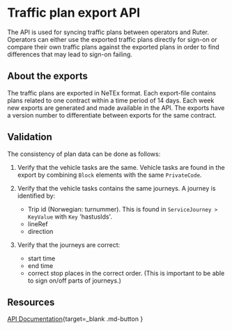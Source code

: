 # Traffic plan export API

The API is used for syncing traffic plans between operators and Ruter. Operators can either use the exported traffic 
plans directly for sign-on or compare their own traffic plans against the exported plans in order to find differences 
that may lead to sign-on failing.

## About the exports
The traffic plans are exported in NeTEx format. Each export-file contains plans related to one contract within a time 
period of 14 days. Each week new exports are generated and made available in the API. The exports have a version number 
to differentiate between exports for the same contract.

## Validation

The consistency of plan data can be done as follows:

1. Verify that the vehicle tasks are the same.
Vehicle tasks are found in the export by combining `Block` elements with the same `PrivateCode`.

2. Verify that the vehicle tasks contains the same journeys.
   A journey is identified by:
    - Trip id (Norwegian: turnummer).
      This is found in `ServiceJourney > KeyValue` with `Key` 'hastusIds'.
    - lineRef
    - direction

3. Verify that the journeys are correct:
    - start time
    - end time
    - correct stop places in the correct order.
      (This is important to be able to sign on/off parts of journeys.)

## Resources

[API Documentation](openapi/trafficplan/index.html){target=_blank .md-button }
